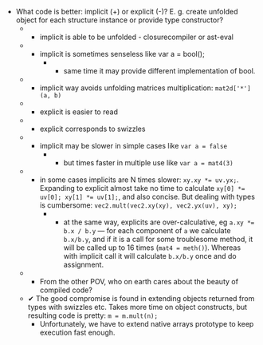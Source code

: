 * What code is better: implicit (+) or explicit (-)? E. g. create unfolded object for each structure instance or provide type constructor?
	* + implicit is able to be unfolded - closurecompiler or ast-eval
	* - implicit is sometimes senseless like var a = bool();
		* + same time it may provide different implementation of bool.
	* + implicit way avoids unfolding matrices multiplication: `mat2d['*'](a, b)`
	* - explicit is easier to read
	* - explicit corresponds to swizzles
	* - implicit may be slower in simple cases like `var a = false`
		* + but times faster in multiple use like `var a = mat4(3)`
	* - in some cases implicits are N times slower: `xy.xy *= uv.yx;`. Expanding to explicit almost take no time to calculate `xy[0] *= uv[0]; xy[1] *= uv[1];`, and also concise. But dealing with types is cumbersome: `vec2.mult(vec2.xy(xy), vec2.yx(uv), xy);`
		* + at the same way, explicits are over-calculative, eg `a.xy *= b.x / b.y` — for each component of `a` we calculate `b.x/b.y`, and if it is a call for some troublesome method, it will be called up to 16 times (`mat4 = meth()`). Whereas with implicit call it will calculate `b.x/b.y` once and do assignment.
	* + From the other POV, who on earth cares about the beauty of compiled code?
	* ✔ The good compromise is found in extending objects returned from types with swizzles etc. Takes more time on object constructs, but resulting code is pretty: `m = m.mult(n);`
		* Unfortunately, we have to extend native arrays prototype to keep execution fast enough.